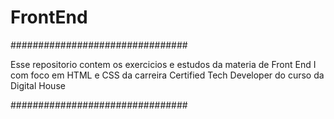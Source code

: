 # FrontEnd

################################

Esse repositorio contem os exercicios e estudos da materia de Front End I com foco em HTML e CSS da carreira Certified Tech Developer do curso da Digital House

################################
